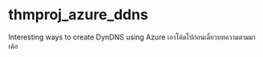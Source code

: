 # thmproj_azure_ddns
Interesting ways to create DynDNS using Azure
เอาโค้ดไปก่อนเดี๋ยวบทความตามมาเด้อ